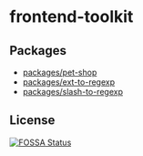 # frontend-toolkit

## Packages

- [packages/pet-shop](./packages/pet-shop/)
- [packages/ext-to-regexp](./packages/ext-to-regexp/)
- [packages/slash-to-regexp](./packages/slash-to-regexp/)

## License

[![FOSSA Status][fossa-img]][fossa-url]

[fossa-img]: https://app.fossa.io/api/projects/git%2Bgithub.com%2FAirkro%2Ffrontend-toolkit.svg?type=large
[fossa-url]: https://app.fossa.io/projects/git%2Bgithub.com%2FAirkro%2Ffrontend-toolkit?ref=badge_large
